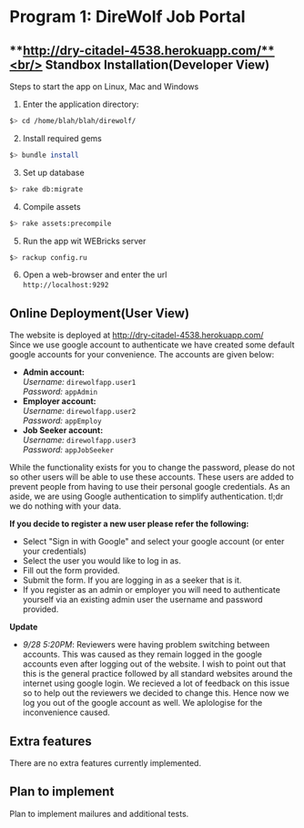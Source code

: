 Program 1: DireWolf Job Portal
==============================
**http://dry-citadel-4538.herokuapp.com/**<br/>
Standbox Installation(Developer View)
-------------------------------------------

Steps to start the app on Linux, Mac and Windows

1. Enter the application directory:
```bash
$> cd /home/blah/blah/direwolf/
```
2. Install required gems
```bash
$> bundle install
```
3. Set up database
```bash
$> rake db:migrate
```
4. Compile assets
```bash
$> rake assets:precompile
```
5. Run the app wit WEBricks server
```bash
$> rackup config.ru
```
6. Open a web-browser and enter the url <br/>
   `http://localhost:9292`


Online Deployment(User View)
---------------------------

The website is deployed at http://dry-citadel-4538.herokuapp.com/ <br/>
Since we use google account to authenticate we have created some default google accounts for your convenience. The accounts are given below:

* **Admin account:** <br/>
*Username:* `direwolfapp.user1`<br/>
*Password:*  `appAdmin`
* **Employer account:**  <br/>
*Username:* `direwolfapp.user2`<br/>
*Password:*  `appEmploy`
* **Job Seeker account:**  <br/>
*Username:* `direwolfapp.user3`<br/>
*Password:*  `appJobSeeker`


While the functionality exists for you to change the password, please do not so other users will be able to use these accounts. These users are added to prevent people from having to use their personal google credentials. As an aside, we are using Google authentication to simplify authentication. tl;dr we do nothing with your data.

**If you decide to register a new user please refer the following:**<br/>
- Select "Sign in with Google" and select your google account (or enter your credentials)
- Select the user you would like to log in as.
- Fill out the form provided.
- Submit the form. If you are logging in as a seeker that is it.
- If you register as an admin or employer you will need to authenticate yourself via an existing admin user the username and password provided.

**Update**
- *9/28 5:20PM*: Reviewers were having problem switching between accounts. This was caused as they remain logged in the google accounts even after logging out of the website. I wish to point out that this is the general practice followed by all standard websites around the internet using google login. We recieved a lot of feedback on this issue so to help out the reviewers we decided to change this. Hence now we log you out of the google account as well. We aplologise for the inconvenience caused.

Extra features
--------------
There are no extra features currently implemented. 

Plan to implement
-----------------
Plan to implement mailures and additional tests.

